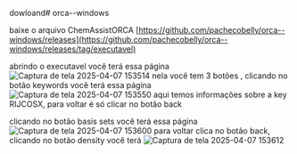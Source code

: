 dowloand# orca--windows 

baixe o arquivo ChemAssistORCA
[https://github.com/pachecobelly/orca--windows/releases](https://github.com/pachecobelly/orca--windows/releases/tag/executavel)

abrindo o executavel você terá essa página 
![Captura de tela 2025-04-07 153514](https://github.com/user-attachments/assets/27254618-a215-4b10-956e-d3b3a773a75d)
nela você tem 3 botões ,
clicando no botão keywords você terá essa página 
![Captura de tela 2025-04-07 153550](https://github.com/user-attachments/assets/21f0f264-eee5-43c4-88ee-afa8f08c51c9)
aqui temos informações sobre a key RIJCOSX, para voltar é só clicar no botão back

clicando no botão basis sets você terá essa página 
![Captura de tela 2025-04-07 153600](https://github.com/user-attachments/assets/d3c15342-6009-442c-8e84-73bfdfae50ec)
para voltar clica no botão back,
clicando no botão density você terá 
![Captura de tela 2025-04-07 153612](https://github.com/user-attachments/assets/54e8cb70-abff-46ff-b54b-1b5b09e4356e)

